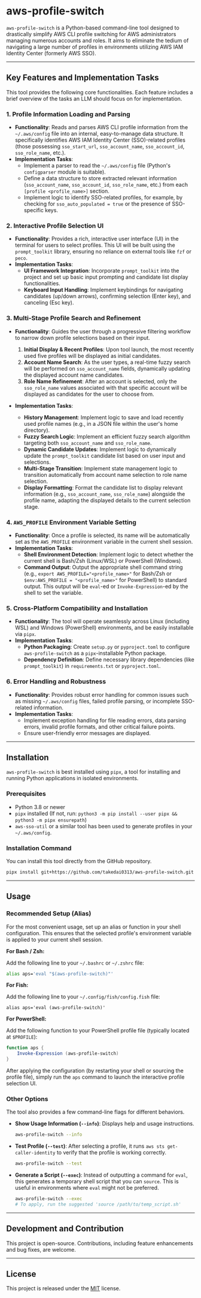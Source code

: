 # aws-profile-switch

`aws-profile-switch` is a Python-based command-line tool designed to drastically simplify AWS CLI profile switching for AWS administrators managing numerous accounts and roles. It aims to eliminate the tedium of navigating a large number of profiles in environments utilizing AWS IAM Identity Center (formerly AWS SSO).

-----

## Key Features and Implementation Tasks

This tool provides the following core functionalities. Each feature includes a brief overview of the tasks an LLM should focus on for implementation.

### 1\. Profile Information Loading and Parsing

  * **Functionality**: Reads and parses AWS CLI profile information from the `~/.aws/config` file into an internal, easy-to-manage data structure. It specifically identifies AWS IAM Identity Center (SSO)-related profiles (those possessing `sso_start_url`, `sso_account_name`, `sso_account_id`, `sso_role_name`, etc.).
  * **Implementation Tasks**:
      * Implement a parser to read the `~/.aws/config` file (Python's `configparser` module is suitable).
      * Define a data structure to store extracted relevant information (`sso_account_name`, `sso_account_id`, `sso_role_name`, etc.) from each `[profile <profile_name>]` section.
      * Implement logic to identify SSO-related profiles, for example, by checking for `sso_auto_populated = true` or the presence of SSO-specific keys.

### 2\. Interactive Profile Selection UI

  * **Functionality**: Provides a rich, interactive user interface (UI) in the terminal for users to select profiles. This UI will be built using the `prompt_toolkit` library, ensuring no reliance on external tools like `fzf` or `peco`.
  * **Implementation Tasks**:
      * **UI Framework Integration**: Incorporate `prompt_toolkit` into the project and set up basic input prompting and candidate list display functionalities.
      * **Keyboard Input Handling**: Implement keybindings for navigating candidates (up/down arrows), confirming selection (Enter key), and canceling (Esc key).

### 3\. Multi-Stage Profile Search and Refinement

  * **Functionality**: Guides the user through a progressive filtering workflow to narrow down profile selections based on their input.

    1.  **Initial Display & Recent Profiles**: Upon tool launch, the most recently used five profiles will be displayed as initial candidates.
    2.  **Account Name Search**: As the user types, a real-time fuzzy search will be performed on `sso_account_name` fields, dynamically updating the displayed account name candidates.
    3.  **Role Name Refinement**: After an account is selected, only the `sso_role_name` values associated with that specific account will be displayed as candidates for the user to choose from.

  * **Implementation Tasks**:

      * **History Management**: Implement logic to save and load recently used profile names (e.g., in a JSON file within the user's home directory).
      * **Fuzzy Search Logic**: Implement an efficient fuzzy search algorithm targeting both `sso_account_name` and `sso_role_name`.
      * **Dynamic Candidate Updates**: Implement logic to dynamically update the `prompt_toolkit` candidate list based on user input and selections.
      * **Multi-Stage Transition**: Implement state management logic to transition automatically from account name selection to role name selection.
      * **Display Formatting**: Format the candidate list to display relevant information (e.g., `sso_account_name`, `sso_role_name`) alongside the profile name, adapting the displayed details to the current selection stage.

### 4\. `AWS_PROFILE` Environment Variable Setting

  * **Functionality**: Once a profile is selected, its name will be automatically set as the `AWS_PROFILE` environment variable in the current shell session.
  * **Implementation Tasks**:
      * **Shell Environment Detection**: Implement logic to detect whether the current shell is Bash/Zsh (Linux/WSL) or PowerShell (Windows).
      * **Command Output**: Output the appropriate shell command string (e.g., `export AWS_PROFILE="<profile_name>"` for Bash/Zsh or `$env:AWS_PROFILE = "<profile_name>"` for PowerShell) to standard output. This output will be `eval`-ed or `Invoke-Expression`-ed by the shell to set the variable.

### 5\. Cross-Platform Compatibility and Installation

  * **Functionality**: The tool will operate seamlessly across Linux (including WSL) and Windows (PowerShell) environments, and be easily installable via `pipx`.
  * **Implementation Tasks**:
      * **Python Packaging**: Create `setup.py` or `pyproject.toml` to configure `aws-profile-switch` as a `pipx`-installable Python package.
      * **Dependency Definition**: Define necessary library dependencies (like `prompt_toolkit`) in `requirements.txt` or `pyproject.toml`.

### 6\. Error Handling and Robustness

  * **Functionality**: Provides robust error handling for common issues such as missing `~/.aws/config` files, failed profile parsing, or incomplete SSO-related information.
  * **Implementation Tasks**:
      * Implement exception handling for file reading errors, data parsing errors, invalid profile formats, and other critical failure points.
      * Ensure user-friendly error messages are displayed.

-----

## Installation

`aws-profile-switch` is best installed using `pipx`, a tool for installing and running Python applications in isolated environments.

### Prerequisites

  * Python 3.8 or newer
  * `pipx` installed (If not, run: `python3 -m pip install --user pipx && python3 -m pipx ensurepath`)
  * `aws-sso-util` or a similar tool has been used to generate profiles in your `~/.aws/config`.

### Installation Command

You can install this tool directly from the GitHub repository.

```bash
pipx install git+https://github.com/takedai0313/aws-profile-switch.git
```

-----

## Usage

### Recommended Setup (Alias)

For the most convenient usage, set up an alias or function in your shell configuration. This ensures that the selected profile's environment variable is applied to your current shell session.

**For Bash / Zsh:**

Add the following line to your `~/.bashrc` or `~/.zshrc` file:

```bash
alias aps='eval "$(aws-profile-switch)"'
```

**For Fish:**

Add the following line to your `~/.config/fish/config.fish` file:

```fish
alias aps='eval (aws-profile-switch)'
```

**For PowerShell:**

Add the following function to your PowerShell profile file (typically located at `$PROFILE`):

```powershell
function aps {
    Invoke-Expression (aws-profile-switch)
}
```

After applying the configuration (by restarting your shell or sourcing the profile file), simply run the `aps` command to launch the interactive profile selection UI.

### Other Options

The tool also provides a few command-line flags for different behaviors.

*   **Show Usage Information (`--info`)**: Displays help and usage instructions.
    ```bash
    aws-profile-switch --info
    ```

*   **Test Profile (`--test`)**: After selecting a profile, it runs `aws sts get-caller-identity` to verify that the profile is working correctly.
    ```bash
    aws-profile-switch --test
    ```

*   **Generate a Script (`--exec`)**: Instead of outputting a command for `eval`, this generates a temporary shell script that you can `source`. This is useful in environments where `eval` might not be preferred.
    ```bash
    aws-profile-switch --exec
    # To apply, run the suggested 'source /path/to/temp_script.sh'
    ```

-----

## Development and Contribution

This project is open-source. Contributions, including feature enhancements and bug fixes, are welcome.

-----

## License

This project is released under the [MIT](LICENSE) license.